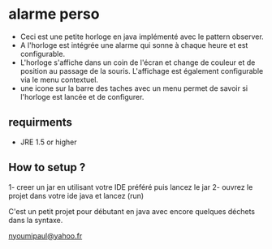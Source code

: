 alarme perso
========================

- Ceci est une petite horloge en java implémenté avec le pattern observer. 
- A l'horloge est intégrée une alarme qui sonne à chaque heure et est configurable.
- L'horloge s'affiche dans un coin de l'écran et change de couleur et de position au passage de la souris. L'affichage est également configurable via le menu contextuel.
- une icone sur la barre des taches avec un menu permet de savoir si l'horloge est lancée et de configurer.

requirments
---------------
 * JRE 1.5 or higher

How to setup ?
--------------
1- creer un jar en utilisant votre IDE préféré puis lancez le jar
2- ouvrez le projet dans votre ide java et lancez (run)

C'est un petit projet pour débutant en java avec encore quelques déchets dans la syntaxe.
 
 nyoumipaul@yahoo.fr
